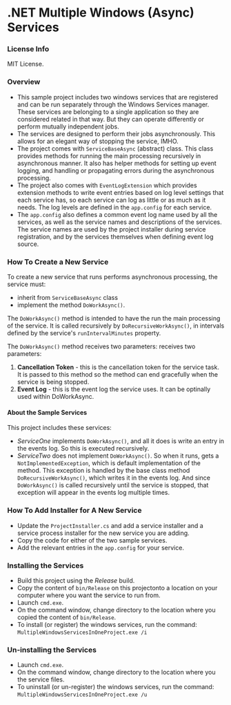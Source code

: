 # .NET Multiple Windows (Async) Services


### License Info

MIT License.


### Overview

- This sample project includes two windows services that are registered and can be run separately through the Windows Services manager. These services are belonging to a single application so they are considered related in that way. But they can operate differently or perform mutually independent jobs.
- The services are designed to perform their jobs asynchronously. This allows for an elegant way of stopping the service, IMHO.
- The project comes with `ServiceBaseAsync` (abstract) class. This class provides methods for running the main processing recursively in asynchronous manner. It also has helper methods for setting up event logging, and handling or propagating errors during the asynchronous processing.
- The project also comes with `EventLogExtension` which provides extension methods to write event entries based on log level settings that each service has, so each service can log as little or as much as it needs. The log levels are defined in the `app.config` for each service.
- The `app.config` also defines a common event log name used by all the services, as well as the service names and descriptions of the services. The service names are used by the project installer during service registration, and by the services themselves when defining event log source.


### How To Create a New Service

To create a new service that runs performs asynchronous processing, the service must:
- inherit from `ServiceBaseAsync` class
- implement the method `DoWorkAsync()`.

The `DoWorkAsync()` method is intended to have the run the main processing of the service. It is called recursively by `DoRecursiveWorkAsync()`, in intervals defined by the service's `runIntervalMinutes` property. 

The `DoWorkAsync()` method receives two parameters:
receives two parameters:
1. **Cancellation Token** - this is the cancellation token for the service task. It is passed to this method so the method can end gracefully when the service is being stopped.
2. **Event Log** - this is the event log the service uses. It can be optinally used within DoWorkAsync.


#### About the Sample Services 

This project includes these services:
- *ServiceOne* implements `DoWorkAsync()`, and all it does is write an entry in the events log. So this is executed recursively.
- *ServiceTwo* does not implement `DoWorkAsync()`. So when it runs, gets a `NotImplementedException`, which is default implementation of the method. This exception is handled by the base class method `DoRecursiveWorkAsync()`, which writes it in the events log. And since `DoWorkAsync()` is called recursively until the service is stopped, that exception will appear in the events log multiple times.


### How To Add Installer for A New Service

- Update the `ProjectInstaller.cs` and add a service installer and a service process installer for the new service you are adding. 
- Copy the code for either of the two sample services.
- Add the relevant entries in the `app.config` for your service.
 

### Installing the Services

- Build this project using the *Release* build.
- Copy the content of `bin/Release` on this projectonto a location on your computer where you want the service to run from.
- Launch `cmd.exe`.
- On the command window, change directory to the location where you copied the content of `bin/Release`.
- To install (or register) the windows services, run the command: `MultipleWindowsServicesInOneProject.exe /i`


### Un-installing the Services

- Launch `cmd.exe`.
- On the command window, change directory to the location where you the service files.
- To uninstall (or un-register) the windows services, run the command: `MultipleWindowsServicesInOneProject.exe /u`

 